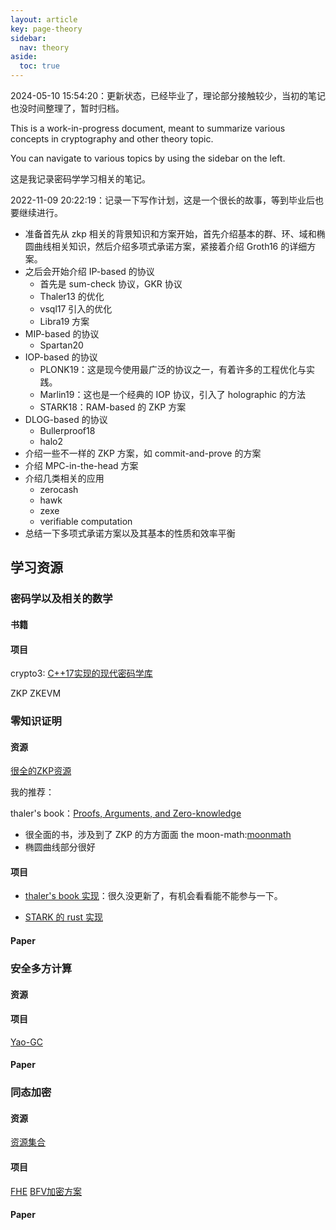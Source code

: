 ```yaml
---
layout: article
key: page-theory
sidebar:
  nav: theory
aside:
  toc: true  
---
```


2024-05-10 15:54:20：更新状态，已经毕业了，理论部分接触较少，当初的笔记也没时间整理了，暂时归档。

This is a work-in-progress document, meant to summarize various concepts in cryptography and other theory topic.

You can navigate to various topics by using the sidebar on the left.

这是我记录密码学学习相关的笔记。

2022-11-09 20:22:19：记录一下写作计划，这是一个很长的故事，等到毕业后也要继续进行。
- 准备首先从 zkp 相关的背景知识和方案开始，首先介绍基本的群、环、域和椭圆曲线相关知识，然后介绍多项式承诺方案，紧接着介绍 Groth16 的详细方案。
- 之后会开始介绍 IP-based 的协议
  - 首先是 sum-check 协议，GKR 协议
  - Thaler13 的优化
  - vsql17 引入的优化
  - Libra19 方案
- MIP-based 的协议
  - Spartan20
- IOP-based 的协议
  - PLONK19：这是现今使用最广泛的协议之一，有着许多的工程优化与实践。
  - Marlin19：这也是一个经典的 IOP 协议，引入了 holographic 的方法
  - STARK18：RAM-based 的 ZKP 方案
- DLOG-based 的协议
  - Bullerproof18
  - halo2
- 介绍一些不一样的 ZKP 方案，如 commit-and-prove 的方案
- 介绍 MPC-in-the-head 方案
- 介绍几类相关的应用
  - zerocash
  - hawk
  - zexe
  - verifiable computation
- 总结一下多项式承诺方案以及其基本的性质和效率平衡

## 学习资源
### 密码学以及相关的数学

#### 书籍

#### 项目
crypto3: [C++17实现的现代密码学库](https://github.com/NilFoundation/crypto3)

ZKP
ZKEVM
### 零知识证明
#### 资源
[很全的ZKP资源](https://github.com/ingonyama-zk/ingopedia)

我的推荐：

thaler's book：[Proofs, Arguments, and Zero-knowledge](https://people.cs.georgetown.edu/jthaler/ProofsArgsAndZK.html)
- 很全面的书，涉及到了 ZKP 的方方面面
the moon-math:[moonmath](https://github.com/LeastAuthority/moonmath-manual)
- 椭圆曲线部分很好

#### 项目
- [thaler's book 实现](https://github.com/thor314/pazk)：很久没更新了，有机会看看能不能参与一下。

- [STARK 的 rust 实现](https://github.com/0xProject/OpenZKP)
#### Paper


### 安全多方计算
#### 资源
#### 项目
[Yao-GC](https://github.com/cronokirby/yao-gc)

#### Paper

### 同态加密
#### 资源
[资源集合](https://github.com/jonaschn/awesome-he)

#### 项目
[FHE](https://github.com/openfheorg/openfhe-development)
[BFV加密方案](https://github.com/Sunscreen-tech/Sunscreen)

#### Paper
